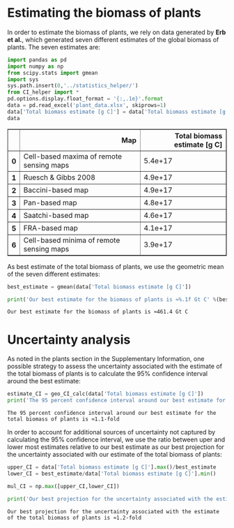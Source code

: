 
# Estimating the biomass of plants
In order to estimate the biomass of plants, we rely on data generated by **Erb et al.**, which generated seven different estimates of the global biomass of plants. The seven estimates are:


```python
import pandas as pd
import numpy as np
from scipy.stats import gmean
import sys
sys.path.insert(0,'../statistics_helper/')
from CI_helper import *
pd.options.display.float_format = '{:,.1e}'.format
data = pd.read_excel('plant_data.xlsx', skiprows=1)
data['Total biomass estimate [g C]'] = data['Total biomass estimate [g C]'].astype(float)
data
```




<div>
<style scoped>
    .dataframe tbody tr th:only-of-type {
        vertical-align: middle;
    }

    .dataframe tbody tr th {
        vertical-align: top;
    }

    .dataframe thead th {
        text-align: right;
    }
</style>
<table border="1" class="dataframe">
  <thead>
    <tr style="text-align: right;">
      <th></th>
      <th>Map</th>
      <th>Total biomass estimate [g C]</th>
    </tr>
  </thead>
  <tbody>
    <tr>
      <th>0</th>
      <td>Cell-based maxima of remote sensing maps</td>
      <td>5.4e+17</td>
    </tr>
    <tr>
      <th>1</th>
      <td>Ruesch &amp; Gibbs 2008</td>
      <td>4.9e+17</td>
    </tr>
    <tr>
      <th>2</th>
      <td>Baccini-based map</td>
      <td>4.9e+17</td>
    </tr>
    <tr>
      <th>3</th>
      <td>Pan-based map</td>
      <td>4.8e+17</td>
    </tr>
    <tr>
      <th>4</th>
      <td>Saatchi-based map</td>
      <td>4.6e+17</td>
    </tr>
    <tr>
      <th>5</th>
      <td>FRA-based map</td>
      <td>4.1e+17</td>
    </tr>
    <tr>
      <th>6</th>
      <td>Cell-based minima of remote sensing maps</td>
      <td>3.9e+17</td>
    </tr>
  </tbody>
</table>
</div>



As best estimate of the total biomass of plants, we use the geometric mean of the seven different estimates:


```python
best_estimate = gmean(data['Total biomass estimate [g C]'])

print('Our best estimate for the biomass of plants is ≈%.1f Gt C' %(best_estimate/1e15))
```

    Our best estimate for the biomass of plants is ≈461.4 Gt C


# Uncertainty analysis
As noted in the plants section in the Supplementary Information, one possible strategy to assess the uncertainty associated with the estimate of the total biomass of plants is to calculate the 95% confidence interval around the best estimate:


```python
estimate_CI = geo_CI_calc(data['Total biomass estimate [g C]'])
print('The 95 percent confidence interval around our best estimate for the total biomass of plants is ≈%.1f-fold' %estimate_CI)
```

    The 95 percent confidence interval around our best estimate for the total biomass of plants is ≈1.1-fold


In order to account for additional sources of uncertainty not captured by calculating the 95% confidence interval, we use the ratio between uper and lower most estimates relative to our best estimate as our best projection for the uncertainty associated with our estimate of the total biomass of plants:


```python
upper_CI = data['Total biomass estimate [g C]'].max()/best_estimate
lower_CI = best_estimate/data['Total biomass estimate [g C]'].min()

mul_CI = np.max([upper_CI,lower_CI])

print('Our best projection for the uncertainty associated with the estimate of the total biomass of plants is ≈%.1f-fold' %mul_CI)
```

    Our best projection for the uncertainty associated with the estimate of the total biomass of plants is ≈1.2-fold

